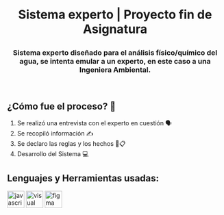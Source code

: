# <p align="center">Sistema experto | Proyecto fin de Asignatura </p>

### <p align="center"> Sistema experto diseñado para el análisis físico/químico del agua, se intenta emular a un experto, en este caso a una Ingeniera Ambiental.</p>

<br>

## ¿Cómo fue el proceso? 🧐

1. Se realizó una entrevista con el experto en cuestión 🗣️
2. Se recopiló información ✍️
3. Se declaro las reglas y los hechos 📏📋
4. Desarrollo del Sistema 💻

## Lenguajes y Herramientas usadas:
<a href="https://developer.mozilla.org/es/docs/Web/JavaScript" target="_blank" rel="noreferrer"> <img src="https://upload.wikimedia.org/wikipedia/commons/9/99/Unofficial_JavaScript_logo_2.svg" alt="javascript" width="40" height="40"/></a>
<a href="https://code.visualstudio.com" target="_blank" rel="noreferrer"> <img src="https://upload.wikimedia.org/wikipedia/commons/9/9a/Visual_Studio_Code_1.35_icon.svg" alt="visual studio code" width="40" height="40"/></a>
<a href="https://www.figma.com" target="_blank" rel="noreferrer"> <img src="https://upload.wikimedia.org/wikipedia/commons/3/33/Figma-logo.svg" alt="figma" width="40" height="40"/></a>
